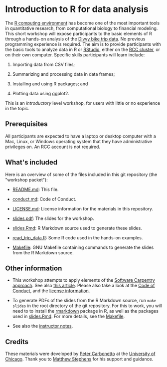 # Introduction to R for data analysis

The [R computing environment][R] has become one of the most important
tools in quantitative research, from computational biology to
financial modeling. This short workshop will expose participants to
the basic elements of R through a hands-on analysis of the
[Divvy bike trip data][divvy-data]. No previous programming experience
is required. The aim is to provide participants with the basic tools
to analyze data in R or [RStudio][rstudio], either on the
[RCC cluster][RCC], or on their own computer. Specific skills
participants will learn include:

1. Importing data from CSV files;

2. Summarizing and processing data in data frames;

3. Installing and using R packages; and

4. Plotting data using ggplot2.

This is an *introductory* level workshop, for users with little or no
experience in the topic.

## Prerequisites

All participants are expected to have a laptop or desktop computer
with a Mac, Linux, or Windows operating system that they have
administrative privileges on. An RCC account is not required.

## What's included

Here is an overview of some of the files included in this git
repository (the "workshop packet"):

+ [README.md](README.md): This file.

+ [conduct.md](conduct.md): Code of Conduct.

+ [LICENSE.md](license.md): License information for the materials in
  this repository.

+ [slides.pdf](slides.pdf): The slides for the workshop.

+ [slides.Rmd](slides.Rmd): R Markdown source used to generate these
  slides.

+ [read_trip_data.R](read_trip_data.R): Some R code used in the hands-on
  examples.

+ [Makefile](Makefile): GNU Makefile containing commands to
  generate the slides from the R Markdown source.

## Other information

+ This workshop attempts to apply elements of the [Software Carpentry
approach][swc]. See also [this article][swc-lessons-learned]. Please
also take a look at the [Code of Conduct](conduct.md), and the
[license information](LICENSE.md).

+ To generate PDFs of the slides from the R Markdown source, run `make
slides` in the root directory of the git repository. For this to work,
you will need to to install the [rmarkdown][rmarkdown] package in R,
as well as the packages used in [slides.Rmd](slides.Rmd). For more
details, see the [Makefile](Makefile).

+ See also the [instructor notes](docs/NOTES.md).

## Credits

These materials were developed by [Peter Carbonetto][peter] at the
[University of Chicago][uchicago]. Thank you to
[Matthew Stephens][matthew] for his support and guidance.

[R]: http://cran.r-project.org
[rstudio]: http://rstudio.com
[RCC]: http://rcc.uchicago.edu
[swc]: http://software-carpentry.org/lessons
[swc-lessons-learned]: http://dx.doi.org/10.12688/f1000research.3-62.v2
[rmarkdown]: https://cran.r-project.org/package=rmarkdown
[divvy-data]: https://www.divvybikes.com/system-data
[peter]: http://pcarbo.github.io
[matthew]: http://stephenslab.uchicago.edu
[uchicago]: https://www.uchicago.edu
